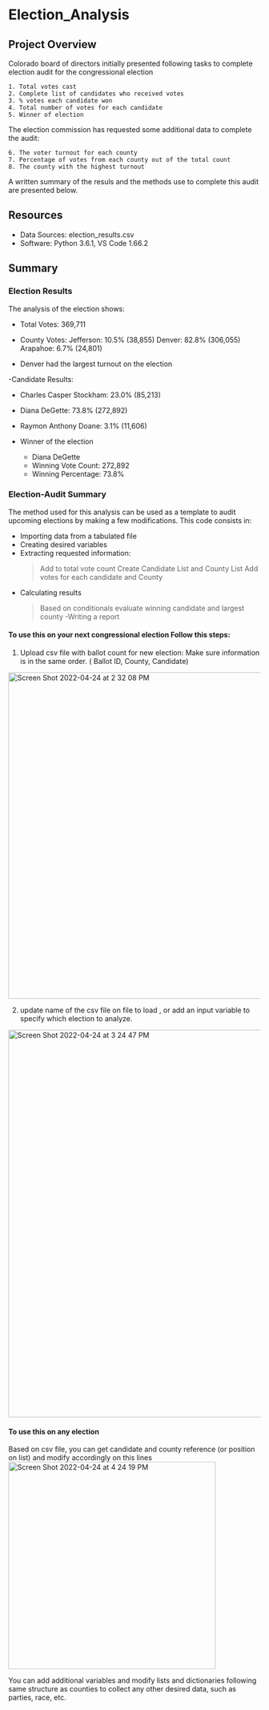 # Election_Analysis

## Project Overview
Colorado board of directors initially  presented following  tasks to complete election audit for the congressional election

    1. Total votes cast
    2. Complete list of candidates who received votes    
    3. % votes each candidate won 
    4. Total number of votes for each candidate
    5. Winner of election
  
The election commission has requested some additional data to complete the audit:

    6. The voter turnout for each county
    7. Percentage of votes from each county out of the total count
    8. The county with the highest turnout

A written summary of the resuls and the methods use to complete this audit are presented below.

  
 ## Resources
 
 * Data Sources: election_results.csv
 * Software: Python 3.6.1, VS Code 1.66.2
 
 ## Summary

 ### Election Results
 The analysis of the election shows:
 
- Total Votes: 369,711

- County Votes:
    Jefferson: 10.5% (38,855)
    Denver: 82.8% (306,055)
    Arapahoe: 6.7% (24,801)

- Denver had the largest turnout on the election

-Candidate Results:
  - Charles Casper Stockham: 23.0% (85,213)
  - Diana DeGette: 73.8% (272,892) 
  - Raymon Anthony Doane: 3.1% (11,606)
   
- Winner of the election
  - Diana DeGette
  - Winning Vote Count: 272,892
  - Winning Percentage: 73.8%

 
### Election-Audit Summary 

The method used for this analysis can be used as a template to audit upcoming elections by making a few modifications. 
This code consists in: 
- Importing data from a tabulated file
- Creating desired variables
- Extracting requested information:
   > Add to total vote count
   > Create Candidate List and County List 
   > Add votes for each candidate and County
- Calculating results 
   > Based on conditionals evaluate winning candidate and largest county
-Writing a report

#### To use this on your next congressional election Follow this steps: 

1. Upload csv file with ballot count for new election: Make sure information is in the same order. ( Ballot ID, County, Candidate)

<img width="652" alt="Screen Shot 2022-04-24 at 2 32 08 PM" src="https://user-images.githubusercontent.com/102937320/164997536-689f89c3-369a-4196-b092-4188cf318250.png">

2. update name of the csv file  on file to load , or add an input variable to specify which election to analyze. 

<img width="774" alt="Screen Shot 2022-04-24 at 3 24 47 PM" src="https://user-images.githubusercontent.com/102937320/164999258-1dda97a9-4160-4bc3-93e7-8cfa24be13b0.png">

#### To use this on any election

Based on csv file, you can get candidate and county reference (or position on list)  and modify accordingly  on this lines 
<img width="414" alt="Screen Shot 2022-04-24 at 4 24 19 PM" src="https://user-images.githubusercontent.com/102937320/165000980-c901f7b4-2e4d-4d5a-987d-3a379dc2e957.png">

You can add additional variables and  modify lists and dictionaries following same structure as counties to collect any other  desired data, such as parties, race, etc.





